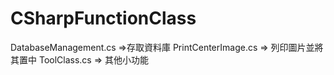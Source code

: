 # CSharpFunctionClass
DatabaseManagement.cs =>存取資料庫
PrintCenterImage.cs => 列印圖片並將其置中
ToolClass.cs => 其他小功能
